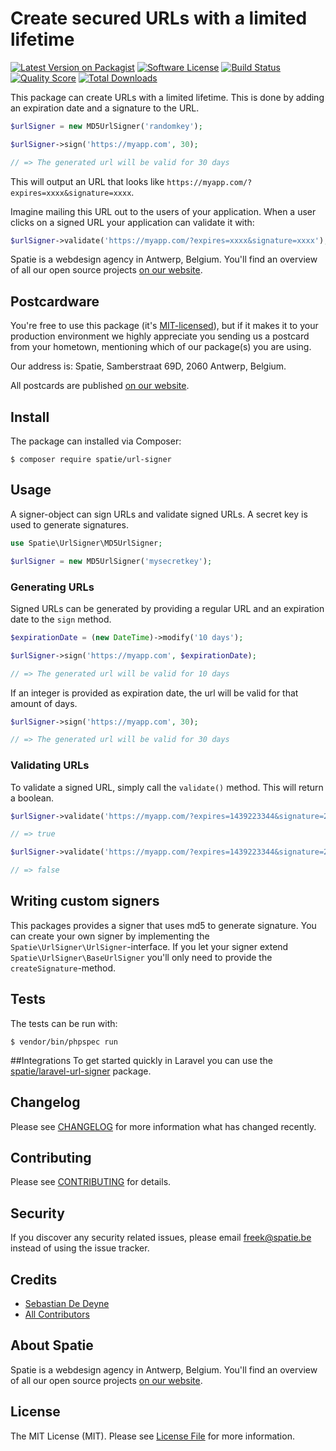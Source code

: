 # Create secured URLs with a limited lifetime

[![Latest Version on Packagist](https://img.shields.io/packagist/v/spatie/url-signer.svg?style=flat-square)](https://packagist.org/packages/spatie/url-signer)
[![Software License](https://img.shields.io/badge/license-MIT-brightgreen.svg?style=flat-square)](LICENSE.md)
[![Build Status](https://img.shields.io/travis/spatie/url-signer/master.svg?style=flat-square)](https://travis-ci.org/spatie/url-signer)
[![Quality Score](https://img.shields.io/scrutinizer/g/spatie/url-signer.svg?style=flat-square)](https://scrutinizer-ci.com/g/spatie/url-signer)
[![Total Downloads](https://img.shields.io/packagist/dt/spatie/url-signer.svg?style=flat-square)](https://packagist.org/packages/spatie/url-signer)

This package can create URLs with a limited lifetime. This is done by adding an expiration date and a signature to the URL.

```php
$urlSigner = new MD5UrlSigner('randomkey');

$urlSigner->sign('https://myapp.com', 30);

// => The generated url will be valid for 30 days
```

This will output an URL that looks like `https://myapp.com/?expires=xxxx&signature=xxxx`.

Imagine mailing this URL out to the users of your application. When a user clicks on a signed URL
your application can validate it with:

```php
$urlSigner->validate('https://myapp.com/?expires=xxxx&signature=xxxx');
```

Spatie is a webdesign agency in Antwerp, Belgium. You'll find an overview of all our open source projects [on our website](https://spatie.be/opensource).

## Postcardware

You're free to use this package (it's [MIT-licensed](LICENSE.md)), but if it makes it to your production environment we highly appreciate you sending us a postcard from your hometown, mentioning which of our package(s) you are using.

Our address is: Spatie, Samberstraat 69D, 2060 Antwerp, Belgium.

All postcards are published [on our website](https://spatie.be/en/opensource/postcards).

## Install

The package can installed via Composer:
```
$ composer require spatie/url-signer
```

## Usage

A signer-object can sign URLs and validate signed URLs. A secret key is used to generate signatures.

```php
use Spatie\UrlSigner\MD5UrlSigner;

$urlSigner = new MD5UrlSigner('mysecretkey');
```

### Generating URLs

Signed URLs can be generated by providing a regular URL and an expiration date to the `sign` method.

```php
$expirationDate = (new DateTime)->modify('10 days');

$urlSigner->sign('https://myapp.com', $expirationDate);

// => The generated url will be valid for 10 days
```

If an integer is provided as expiration date, the url will be valid for that amount of days.

```php
$urlSigner->sign('https://myapp.com', 30);

// => The generated url will be valid for 30 days
```

### Validating URLs

To validate a signed URL, simply call the `validate()` method. This will return a boolean.

```php
$urlSigner->validate('https://myapp.com/?expires=1439223344&signature=2d42f65bd023362c6b61f7432705d811');

// => true

$urlSigner->validate('https://myapp.com/?expires=1439223344&signature=2d42f65bd0-INVALID-23362c6b61f7432705d811');

// => false
```

## Writing custom signers
This packages provides a signer that uses md5 to generate signature. You can create your own
signer by implementing the `Spatie\UrlSigner\UrlSigner`-interface. If you let your signer extend
`Spatie\UrlSigner\BaseUrlSigner` you'll only need to provide the `createSignature`-method.

## Tests

The tests can be run with:

```
$ vendor/bin/phpspec run
```

##Integrations
To get started quickly in Laravel you can use the [spatie/laravel-url-signer](https://github.com/spatie/laravel-url-signer) package.

## Changelog

Please see [CHANGELOG](CHANGELOG.md) for more information what has changed recently.

## Contributing

Please see [CONTRIBUTING](CONTRIBUTING.md) for details.

## Security

If you discover any security related issues, please email freek@spatie.be instead of using the issue tracker.

## Credits

- [Sebastian De Deyne](https://github.com/sebastiandedeyne)
- [All Contributors](../../contributors)

## About Spatie

Spatie is a webdesign agency in Antwerp, Belgium. You'll find an overview of all our open source projects [on our website](https://spatie.be/opensource).

## License

The MIT License (MIT). Please see [License File](LICENSE.md) for more information.
